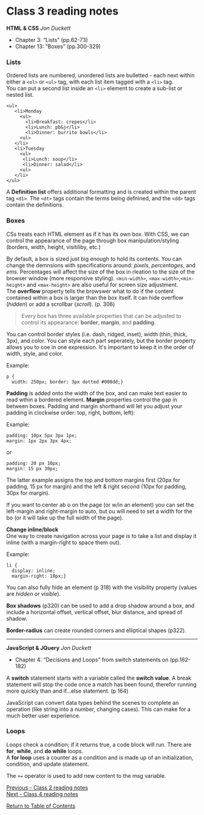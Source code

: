 # Class 3 reading notes

**HTML & CSS** *Jon Duckett*

- Chapter 3: “Lists” (pp.62-73)
- Chapter 13: “Boxes” (pp.300-329)

### Lists
Ordered lists are numbered, unordered lists are bulletted - each next within either a `<ol>` or `<ul>` tag, with each list item tagged with a `<li>` tag.  
You can put a second list inside an `<li>` element to create a sub-list or nested list.
```
<ul>
   <li>Monday
     <ul>
       <li>Breakfast: crepes</li>
       <li>Lunch: pb&j</li>
       <li>Dinner: burrito bowls</li>
     <ul>
   </li>
   <li>Tuesday
     <ul>
      <li>Lunch: soup</li>
      <li>Dinner: salad</li>
     <ul>
   </li>
</ul>
```
A **Definition list** offers additional formatting and is created within the parent tag `<d1>`. The `<dt>` tags contain the terms being defnined, and the `<dd>` tags contain the definitions.

### Boxes
CSs treats each HTML element as if it has its own box. With CSS, we can control the appearance of the page through box manipulation/styling (borders, width, height, visitiliby, etc.)

By default, a box is sized just big enough to hold its contents. You can change the demnsions with specifications around: *pixels*, *percentages*, and *ems*. Percentages will affect the size of the box in rleation to the size of the browser window (more responsive styling). `<min-width>`, `<max-width>`,`<min-height>` and `<max-height>` are also useful for screen size adjustment.  
The **overflow** property tells the browswer what to do if the content contained within a box is larger than the box itself. It can hide overflow (*hidden*) or add a scrollbar (*scroll*). (p. 306)

> Every box has three available properties that can be adjusted to control its appearance: **border**, **margin**, and **padding**.

You can control border styles (i.e. dash, ridged, inset), width (thin, thick, 3px), and color. You can style each part seperately, but the border property allows you to coe in one expression. It's important to keep it in the order of width, style, and color.

Example:  
```
p {
  width: 250px; border: 3px dotted #008dd;}
```
**Padding** is added onto the width of the box, and can make text easier to read wthin a bordered element. **Margin** properties control the gap in between boxes. Padding and margin shorthand will let you adjust your padding in clockwise order: top, right, bottom, left):

Example:  
```
padding: 10px 5px 3px 1px;
margin: 1px 2px 3px 4px;
```
or
```
padding: 20 px 10px;
margin: 15 px 30px;
```
The latter example  assigns the top and bottom margins first (20px for padding, 15 px for margin) and the left & right second (10px for padding, 30px for margin).

If you want to center ab o on the page (or w/in an element) you can set the left-margin and right-margin to auto, but ou will need to set a width for the bo (or it will take up the full width of the page).

**Change inline/block**  
One way to create navigation across your page is to take a list and display it inline (with a margin-right to space them out).

Example:
```
li {
  display: inline;
  margin-right: 10px;}
```
You can also fully hide an element (p 318) with the visibility property (values are *hidden* or *visible*).

**Box shadows** (p320) can be used to add a drop shadow around a box, and include a horizontal offset, vertical offset, blur distance, and spread of shadow.

**Border-radius** can create rounded corners and elliptical shapes (p322).

<hr />

**JavaScript & JQuery** *Jon Duckett*

- Chapter 4: “Decisions and Loops” from switch statements on (pp.162-182)

A **switch** statement starts with a variable called the **switch value**.  A break statement will stop the code once a match has been found, therefor running more quickly than and if...else statement. (p 164)

JavaScript can convert data types behind the scenes to complete an operation (like string into a number, changing cases). This can make for a much better user experience.

### Loops

Loops check a condition; if it returns true, a code block will run. There are **for**, **while**, and **do while** loops.  
A **for loop** uses a counter as a condition and is made up of an initialization, condition, and update statement.

The `+=` operator is used to add new content to the msg variable.

[Previous - Class 2 reading notes](class-02.md)  
[Next - Class 4 reading notes]()

[Return to Table of Contents](README.md)